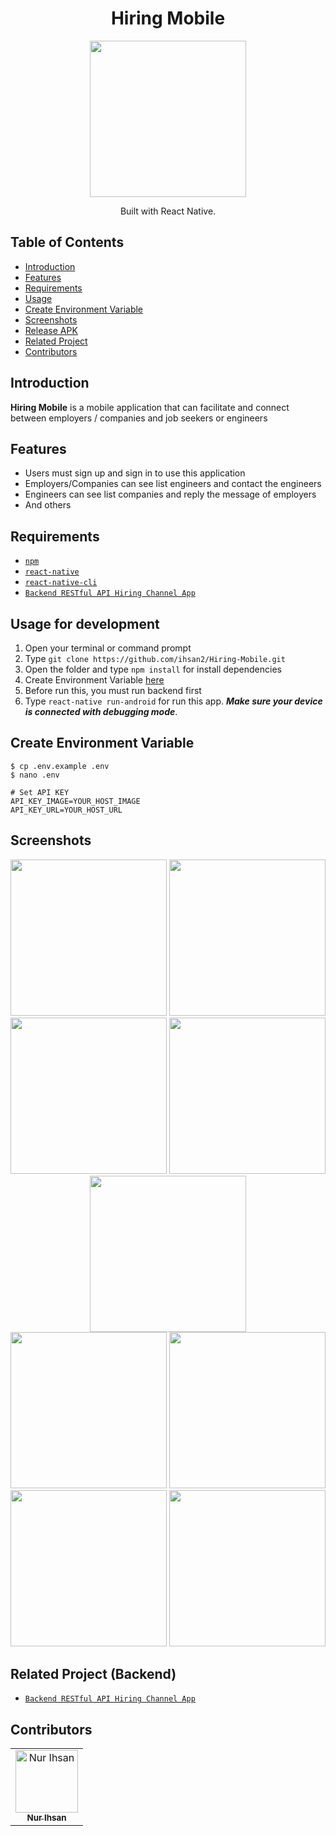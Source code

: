 <h1 align="center">Hiring Mobile</h1>
<p align="center">
  <img width="250" src="./src/public/assets/app-logo.png"/>
</p>
<p align="center">
  Built with React Native.
</p>

## Table of Contents

- [Introduction](#introduction)
- [Features](#features)
- [Requirements](#requirements)
- [Usage](#usage-for-development)
- [Create Environment Variable](#create-environment-variable)
- [Screenshots](#screenshots)
- [Release APK](#release-apk)
- [Related Project](#related-project-backend)
- [Contributors](#contributors)

## Introduction

<b>Hiring Mobile</b> is a mobile application that can facilitate and connect between employers / companies and job seekers or engineers

## Features

- Users must sign up and sign in to use this application
- Employers/Companies can see list engineers and contact the engineers
- Engineers can see list companies and reply the message of employers
- And others

## Requirements

- [`npm`](https://www.npmjs.com/get-npm)
- [`react-native`](https://facebook.github.io/react-native/docs/getting-started)
- [`react-native-cli`](https://facebook.github.io/react-native/docs/getting-started)
- [`Backend RESTful API Hiring Channel App`](https://github.com/ihsan2/RESTful-API-Hiring-Channel-App.git)

## Usage for development

1. Open your terminal or command prompt
2. Type `git clone https://github.com/ihsan2/Hiring-Mobile.git`
3. Open the folder and type `npm install` for install dependencies
4. Create Environment Variable [here](#create-environment-variable)
5. Before run this, you must run backend first
6. Type `react-native run-android` for run this app. **_Make sure your device is connected with debugging mode_**.

## Create Environment Variable

```
$ cp .env.example .env
$ nano .env
```

```
# Set API KEY
API_KEY_IMAGE=YOUR_HOST_IMAGE
API_KEY_URL=YOUR_HOST_URL
```

## Screenshots

<div align="center">
    <img width="250" src="./src/public/assets/ss/ss1.png">   
    <img width="250" src="./src/public/assets/ss/ss2.png">
    <img width="250" src="./src/public/assets/ss/ss3.png">
    <img width="250" src="./src/public/assets/ss/ss4.png">   
    <img width="250" src="./src/public/assets/ss/ss5.png">
</div>
<div align="center">
    <img width="250" src="./src/public/assets/ss/ss6.png">   
    <img width="250" src="./src/public/assets/ss/ss7.png">   
    <img width="250" src="./src/public/assets/ss/ss8.png">
    <img width="250" src="./src/public/assets/ss/ss9.png">
</div>

## Related Project (Backend)

- [`Backend RESTful API Hiring Channel App`](https://github.com/ihsan2/RESTful-API-Hiring-Channel-App.git)

## Contributors

<center>
  <table>
    <tr>
      <td align="center">
        <a href="https://github.com/ihsan2">
          <img width="100" src="./src/public/assets/ihsan.jpg" alt="Nur Ihsan"><br/>
          <sub><b>Nur Ihsan</b></sub>
        </a>
      </td>
    </tr>
  </table>
</center>
